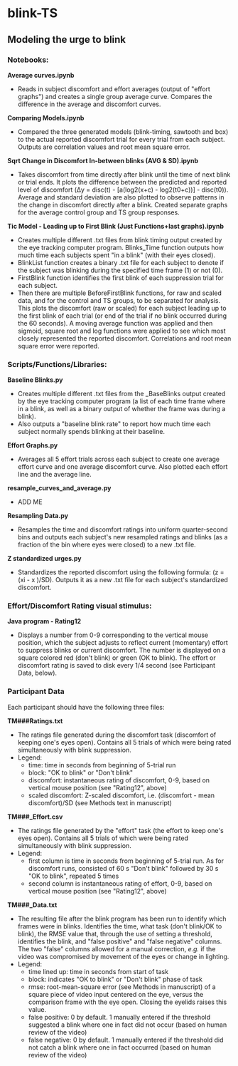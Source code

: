 # blink-TS
## Modeling the urge to blink

### Notebooks:  
**Average curves.ipynb**
   * Reads in subject discomfort and effort averages (output of "effort graphs") and creates a single group average curve. Compares the difference in the average and discomfort curves.  
   
**Comparing Models.ipynb**
   * Compared the three generated models (blink-timing, sawtooth and box) to the actual reported discomfort trial for every trial from each subject. Outputs are correlation values and root mean square error.  
   
**Sqrt Change in Discomfort In-between blinks (AVG & SD).ipynb**
   * Takes discomfort from time directly after blink until the time of next blink or trial ends. It plots the difference between the predicted and reported level of discomfort (Δy = disc(t) - [a(log2(x+c) - log2(t0+c))] - disc(t0)).  Average and standard deviation are also plotted to observe patterns in the change in discomfort directly after a blink. Created separate graphs for the average control group and TS group responses.  
   
**Tic Model - Leading up to First Blink (Just Functions+last graphs).ipynb**
   * Creates multiple different .txt files from blink timing output created by the eye tracking computer program.  Blinks_Time function outputs how much time each subjects spent "in a blink" (with their eyes closed).
   * BlinkList function creates a binary .txt file for each subject to denote if the subject was blinking during the specified time frame (1) or not (0).
   * FirstBlink function identifies the first blink of each suppression trial for each subject.
   * Then there are multiple BeforeFirstBlink functions, for raw and scaled data, and for the control and TS groups, to be separated for analysis. This plots the discomfort (raw or scaled) for each subject leading up to the first blink of each trial (or end of the trial if no blink occurred during the 60 seconds). A moving average function was applied and then sigmoid, square root and log functions were applied to see which most closely represented the reported discomfort. Correlations and root mean square error were reported.

### Scripts/Functions/Libraries:
**Baseline Blinks.py**
   * Creates multiple different .txt files from the \_BaseBlinks output created by the eye tracking computer program (a list of each time frame where in a blink, as well as a binary output of whether the frame was during a blink).
   * Also outputs a "baseline blink rate" to report how much time each subject normally spends blinking at their baseline.  
   
**Effort Graphs.py**
   * Averages all 5 effort trials across each subject to create one average effort curve and one average discomfort curve. Also plotted each effort line and the average line.  
   
**resample_curves_and_average.py**
   * ADD ME  
   
**Resampling Data.py**
   * Resamples the time and discomfort ratings into uniform quarter-second bins and outputs each subject's new resampled ratings and blinks (as a fraction of the bin where eyes were closed) to a new .txt file.  
   
**Z standardized urges.py**
   * Standardizes the reported discomfort using the following formula: (z = (xi - x )/SD). Outputs it as a new .txt file for each subject's standardized discomfort.  

### Effort/Discomfort Rating visual stimulus:
**Java program - Rating12**
  * Displays a number from 0-9 corresponding to the vertical mouse position, which the subject adjusts to reflect current (momentary) effort to suppress blinks or current discomfort. The number is displayed on a square colored red (don't blink) or green (OK to blink). The effort or discomfort rating is saved to disk every 1/4 second (see Participant Data, below).

### Participant Data
Each participant should have the following three files:  

**TM\#\#\#Ratings.txt**
   * The ratings file generated during the discomfort task (discomfort of keeping one's eyes open). Contains all 5 trials of which were being rated simultaneously with blink suppression. 
   * Legend: 
     - time: time in seconds from beginning of 5-trial run
     - block: "OK to blink" or "Don't blink"
     - discomfort: instantaneous rating of discomfort, 0-9, based on vertical mouse position (see "Rating12", above)
     - scaled discomfort: Z-scaled discomfort, i.e. (discomfort - mean discomfort)/SD (see Methods text in manuscript)
   
**TM\#\#\#\_Effort.csv**
   * The ratings file generated by the "effort" task (the effort to keep one's eyes open). Contains all 5 trials of which were being rated simultaneously with blink suppression.  
   * Legend:
     - first column is time in seconds from beginning of 5-trial run. As for discomfort runs, consisted of 60 s "Don't blink" followed by 30 s "OK to blink", repeated 5 times
     - second column is instantaneous rating of effort, 0-9, based on vertical mouse position (see "Rating12", above)
   
**TM\#\#\#\_Data.txt**
   * The resulting file after the blink program has been run to identify which frames were in blinks. Identifies the time, what task (don't blink/OK to blink), the RMSE value that, through the use of setting a threshold, identifies the blink, and "false positive" and "false negative" columns. The two "false" columns allowed for a manual correction, *e.g.* if the video was compromised by movement of the eyes or change in lighting.
   * Legend:
     - time lined up: time in seconds from start of task
     - block: indicates "OK to blink" or "Don't blink" phase of task
     - rmse: root-mean-square error (see Methods in manuscript) of a square piece of video input centered on the eye, versus the comparison frame with the eye open. Closing the eyelids raises this value.
     - false positive: 0 by default. 1 manually entered if the threshold suggested a blink where one in fact did not occur (based on human review of the video)
     - false negative: 0 by default. 1 manually entered if the threshold did not catch a blink where one in fact occurred (based on human review of the video)
